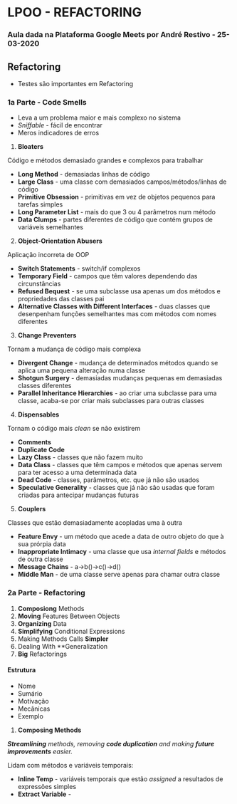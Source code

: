# LPOO - REFACTORING
### Aula dada na Plataforma Google Meets por André Restivo - 25-03-2020

## Refactoring

+ Testes são importantes em Refactoring

### 1a Parte - Code Smells

+ Leva a um problema maior e mais complexo no sistema
+ *Sniffable* - fácil de encontrar
+ Meros indicadores de erros

1. **Bloaters**

Código e métodos demasiado grandes e complexos para trabalhar

+ **Long Method** - demasiadas linhas de código
+ **Large Class** - uma classe com demasiados campos/métodos/linhas de código
+ **Primitive Obsession** - primitivas em vez de objetos pequenos para tarefas simples
+ **Long Parameter List** -  mais do que 3 ou 4 parâmetros num método
+ **Data Clumps** - partes diferentes de código que contém grupos de variáveis semelhantes

2. **Object-Orientation Abusers**

Aplicação incorreta de OOP

+ **Switch Statements** - switch/if complexos
+ **Temporary Field** - campos que têm valores dependendo das circunstâncias
+ **Refused Bequest** - se uma subclasse usa apenas um dos métodos e propriedades das classes pai
+ **Alternative Classes with Different Interfaces** - duas classes que desenpenham funções semelhantes mas com métodos com nomes diferentes

3. **Change Preventers**

Tornam a mudança de código mais complexa

+ **Divergent Change** - mudança de determinados métodos quando se aplica uma pequena alteração numa classe
+ **Shotgun Surgery** - demasiadas mudanças pequenas em demasiadas classes diferentes
+ **Parallel Inheritance Hierarchies** - ao criar uma subclasse para uma classe, acaba-se por criar mais subclasses para outras classes

4. **Dispensables**

Tornam o código mais _clean_ se não existirem

+ **Comments**
+ **Duplicate Code**
+ **Lazy Class** - classes que não fazem muito
+ **Data Class** - classes que têm campos e métodos que apenas servem para ter acesso a uma determinada data
+ **Dead Code** - classes, parâmetros, etc. que já não são usados
+ **Speculative Generality** - classes que já não são usadas que foram criadas para antecipar mudanças futuras

5. **Couplers**

Classes que estão demasiadamente acopladas uma à outra

+ **Feature Envy** - um método que acede a data de outro objeto do que à sua prórpia data
+ **Inappropriate Intimacy** - uma classe que usa _internal fields_ e métodos de outra classe
+ **Message Chains** - a->b()->c()->d()
+ **Middle Man** - de uma classe serve apenas para chamar outra classe

### 2a Parte - Refactoring

1. **Composiong** Methods
2. **Moving** Features Between Objects
3. **Organizing** Data
4. **Simplifying** Conditional Expressions
5. Making Methods Calls **Simpler**
6. Dealing With **Generalization
7. **Big** Refactorings

#### Estrutura

+ Nome
+ Sumário
+ Motivação
+ Mecânicas
+ Exemplo

1. **Composing Methods**

_**Streamlining** methods, removing **code duplication** and making **future improvements** easier._

Lidam com métodos e variáveis temporais:
+ **Inline Temp** - variáveis temporais que estão _assigned_ a resultados de expressões simples
+ **Extract Variable** - 